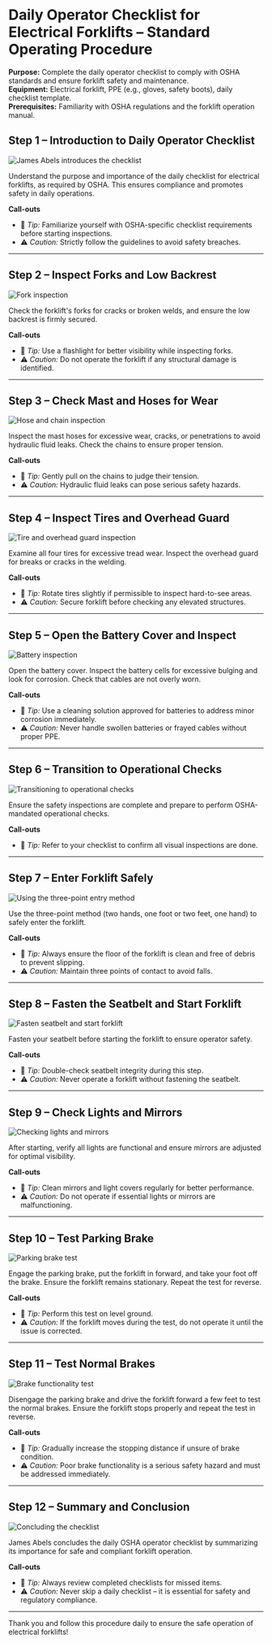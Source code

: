 # Daily Operator Checklist for Electrical Forklifts – Standard Operating Procedure
**Purpose:** Complete the daily operator checklist to comply with OSHA standards and ensure forklift safety and maintenance.  
**Equipment:** Electrical forklift, PPE (e.g., gloves, safety boots), daily checklist template.  
**Prerequisites:** Familiarity with OSHA regulations and the forklift operation manual.

## Step 1 – Introduction to Daily Operator Checklist

![James Abels introduces the checklist](results/keyFrame.2871.jpg)

Understand the purpose and importance of the daily checklist for electrical forklifts, as required by OSHA. This ensures compliance and promotes safety in daily operations.

**Call-outs**  
* 🔹 *Tip:* Familiarize yourself with OSHA-specific checklist requirements before starting inspections.  
* ⚠️ *Caution:* Strictly follow the guidelines to avoid safety breaches.

---

## Step 2 – Inspect Forks and Low Backrest

![Fork inspection](results/keyFrame.8613.jpg)

Check the forklift's forks for cracks or broken welds, and ensure the low backrest is firmly secured.

**Call-outs**  
* 🔹 *Tip:* Use a flashlight for better visibility while inspecting forks.  
* ⚠️ *Caution:* Do not operate the forklift if any structural damage is identified.

---

## Step 3 – Check Mast and Hoses for Wear

![Hose and chain inspection](results/keyFrame.19140.jpg)

Inspect the mast hoses for excessive wear, cracks, or penetrations to avoid hydraulic fluid leaks. Check the chains to ensure proper tension.

**Call-outs**  
* 🔹 *Tip:* Gently pull on the chains to judge their tension.  
* ⚠️ *Caution:* Hydraulic fluid leaks can pose serious safety hazards.

---

## Step 4 – Inspect Tires and Overhead Guard

![Tire and overhead guard inspection](results/keyFrame.32835.jpg)

Examine all four tires for excessive tread wear. Inspect the overhead guard for breaks or cracks in the welding.

**Call-outs**  
* 🔹 *Tip:* Rotate tires slightly if permissible to inspect hard-to-see areas.  
* ⚠️ *Caution:* Secure forklift before checking any elevated structures.

---

## Step 5 – Open the Battery Cover and Inspect

![Battery inspection](results/keyFrame.44319.jpg)

Open the battery cover. Inspect the battery cells for excessive bulging and look for corrosion. Check that cables are not overly worn.

**Call-outs**  
* 🔹 *Tip:* Use a cleaning solution approved for batteries to address minor corrosion immediately.  
* ⚠️ *Caution:* Never handle swollen batteries or frayed cables without proper PPE.

---

## Step 6 – Transition to Operational Checks

![Transitioning to operational checks](results/keyFrame.64020.jpg)

Ensure the safety inspections are complete and prepare to perform OSHA-mandated operational checks.

**Call-outs**  
* 🔹 *Tip:* Refer to your checklist to confirm all visual inspections are done.  

---

## Step 7 – Enter Forklift Safely

![Using the three-point entry method](results/keyFrame.65274.jpg)

Use the three-point method (two hands, one foot or two feet, one hand) to safely enter the forklift.

**Call-outs**  
* 🔹 *Tip:* Always ensure the floor of the forklift is clean and free of debris to prevent slipping.  
* ⚠️ *Caution:* Maintain three points of contact to avoid falls.

---

## Step 8 – Fasten the Seatbelt and Start Forklift

![Fasten seatbelt and start forklift](results/keyFrame.76758.jpg)

Fasten your seatbelt before starting the forklift to ensure operator safety.

**Call-outs**  
* 🔹 *Tip:* Double-check seatbelt integrity during this step.  
* ⚠️ *Caution:* Never operate a forklift without fastening the seatbelt.

---

## Step 9 – Check Lights and Mirrors

![Checking lights and mirrors](results/keyFrame.85371.jpg)

After starting, verify all lights are functional and ensure mirrors are adjusted for optimal visibility.

**Call-outs**  
* 🔹 *Tip:* Clean mirrors and light covers regularly for better performance.  
* ⚠️ *Caution:* Do not operate if essential lights or mirrors are malfunctioning.

---

## Step 10 – Test Parking Brake

![Parking brake test](results/keyFrame.93984.jpg)

Engage the parking brake, put the forklift in forward, and take your foot off the brake. Ensure the forklift remains stationary. Repeat the test for reverse.

**Call-outs**  
* 🔹 *Tip:* Perform this test on level ground.  
* ⚠️ *Caution:* If the forklift moves during the test, do not operate it until the issue is corrected.

---

## Step 11 – Test Normal Brakes

![Brake functionality test](results/keyFrame.109626.jpg)

Disengage the parking brake and drive the forklift forward a few feet to test the normal brakes. Ensure the forklift stops properly and repeat the test in reverse.

**Call-outs**  
* 🔹 *Tip:* Gradually increase the stopping distance if unsure of brake condition.  
* ⚠️ *Caution:* Poor brake functionality is a serious safety hazard and must be addressed immediately.

---

## Step 12 – Summary and Conclusion

![Concluding the checklist](results/keyFrame.129723.jpg)

James Abels concludes the daily OSHA operator checklist by summarizing its importance for safe and compliant forklift operation.

**Call-outs**  
* 🔹 *Tip:* Always review completed checklists for missed items.  
* ⚠️ *Caution:* Never skip a daily checklist – it is essential for safety and regulatory compliance.  

---

Thank you and follow this procedure daily to ensure the safe operation of electrical forklifts!